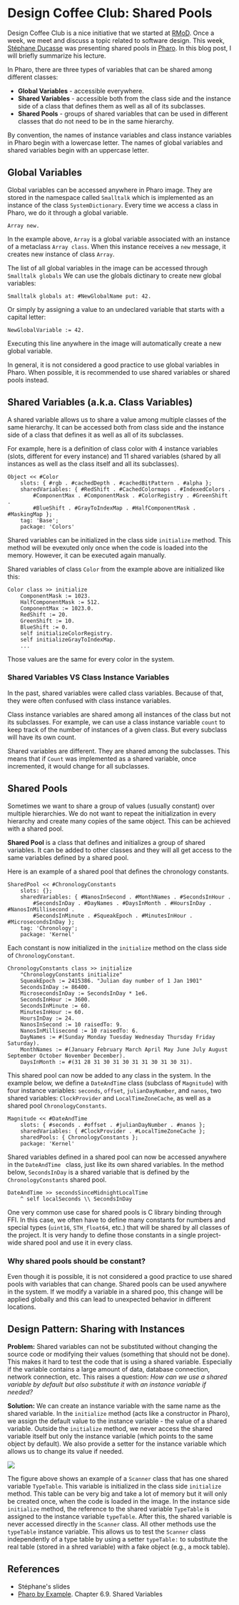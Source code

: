 # Design Coffee Club: Shared Pools

Design Coffee Club is a nice initiative that we started at [RMoD](https://rmod.inria.fr).
Once a week, we meet and discuss a topic related to software design.
This week, [Stéphane Ducasse](http://stephane.ducasse.free.fr/) was presenting shared pools in [Pharo](https://pharo.org). In this blog post, I will briefly summarize his lecture.

In Pharo, there are three types of variables that can be shared among different classes:

* **Global Variables** - accessible everywhere.
* **Shared Variables** - accessible both from the class side and the instance side of a class that defines them as well as all of its subclasses.
* **Shared Pools** - groups of shared variables that can be used in different classes that do not need to be in the same hierarchy.

By convention, the names of instance variables and class instance variables in Pharo begin with a lowercase letter. The names of global variables and shared variables begin with an uppercase letter.

## Global Variables

Global variables can be accessed anywhere in Pharo image.
They are stored in the namespace called `Smalltalk` which is implemented as an instance of the class `SystemDictionary`. Every time we access a class in Pharo, we do it through a global variable.

```Smalltalk
Array new.
```

In the example above, `Array` is a global variable associated with an instance of a metaclass `Array class`. When this instance receives a `new` message, it creates new instance of class `Array`.

The list of all global variables in the image can be accessed through `Smalltalk globals` We can use the globals dictinary to create new global variables:

```Smalltalk
Smalltalk globals at: #NewGlobalName put: 42.
```

Or simply by assigning a value to an undeclared variable that starts with a capital letter:

```Smalltalk
NewGlobalVariable := 42.
```

Executing this line anywhere in the image will automatically create a new global variable.

In general, it is not considered a good practice to use global variables in Pharo. When possible, it is recommended to use shared variables or shared pools instead.

## Shared Variables (a.k.a. Class Variables)

A shared variable allows us to share a value among multiple classes of the same hierarchy.
It can be accessed both from class side and the instance side of a class that defines it as well as all of its subclasses.

For example, here is a definition of class color with 4 instance variables (slots, different for every instance) and 11 shared variables (shared by all instances as well as the class itself and all its subclasses).

```Smalltalk
Object << #Color
    slots: { #rgb . #cachedDepth . #cachedBitPattern . #alpha };    sharedVariables: { #RedShift . #CachedColormaps . #IndexedColors .
        #ComponentMax . #ComponentMask . #ColorRegistry . #GreenShift .
        #BlueShift . #GrayToIndexMap . #HalfComponentMask . #MaskingMap };    tag: 'Base';    package: 'Colors'
```

Shared variables can be initialized in the class side `initialize` method.
This method will be evexuted only once when the code is loaded into the memory.
However, it can be executed again manually.

Shared variables of class `Color` from the example above are initialized like this:

```Smalltalk
Color class >> initialize    ComponentMask := 1023.    HalfComponentMask := 512.    ComponentMax := 1023.0.    RedShift := 20.    GreenShift := 10.    BlueShift := 0.    self initializeColorRegistry.    self initializeGrayToIndexMap.
    ...```

Those values are the same for every color in the system.

### Shared Variables VS Class Instance Variables

In the past, shared variables were called class variables.
Because of that, they were often confused with class instance variables.

Class instance variables are shared among all instances of the class but not its subclasses.
For example, we can use a class instance variable `count` to keep track of the number of instances of a given class.
But every subclass will have its own count.

Shared variables are different. They are shared among the subclasses.
This means that if `Count` was implemented as a shared variable, once incremented, it would change for all subclasses.

## Shared Pools

Sometimes we want to share a group of values (usually constant) over multiple hierarchies.
We do not want to repeat the initialization in every hierarchy and create many copies of the same object. 
This can be achieved with a shared pool.

**Shared Pool** is a class that defines and initializes a group of shared variables. It can be added to other classes and they will all get access to the same variables defined by a shared pool.

Here is an example of a shared pool that defines the chronology constants.

```Smalltalk
SharedPool << #ChronologyConstants
    slots: {};
    sharedVariables: { #NanosInSecond . #MonthNames . #SecondsInHour .
        #SecondsInDay . #DayNames . #DaysInMonth . #HoursInDay . #NanosInMillisecond .
        #SecondsInMinute . #SqueakEpoch . #MinutesInHour . #MicrosecondsInDay };
    tag: 'Chronology';
    package: 'Kernel'
```

Each constant is now initialized in the `initialize` method on the class side of `ChronologyConstant`.

```Smalltalk
ChronologyConstants class >> initialize
    "ChronologyConstants initialize"
    SqueakEpoch := 2415386. "Julian day number of 1 Jan 1901"
    SecondsInDay := 86400.
    MicrosecondsInDay := SecondsInDay * 1e6.
    SecondsInHour := 3600.
    SecondsInMinute := 60.
    MinutesInHour := 60.
    HoursInDay := 24.
    NanosInSecond := 10 raisedTo: 9.
    NanosInMillisecond := 10 raisedTo: 6.
    DayNames := #(Sunday Monday Tuesday Wednesday Thursday Friday Saturday).
    MonthNames := #(January February March April May June July August September October November December).
    DaysInMonth := #(31 28 31 30 31 30 31 31 30 31 30 31).
```

This shared pool can now be added to any class in the system.
In the example below, we define a `DateAndTime` class (subclass of `Magnitude`) with four instance variables: `seconds`, `offset`, `julianDayNumber`, and `nanos`, two shared variables: `ClockProvider` and `LocalTimeZoneCache`, as well as a shared pool `ChronologyConstants`.

```Smalltalk
Magnitude << #DateAndTime
    slots: { #seconds . #offset . #julianDayNumber . #nanos };
    sharedVariables: { #ClockProvider . #LocalTimeZoneCache };
    sharedPools: { ChronologyConstants };
    package: 'Kernel'
```

Shared variables defined in a shared pool can now be accessed anywhere in the `DateAndTime ` class, just like its own shared variables.
In the method below, `SecondsInDay` is a shared variable that is defined by the `ChronologyConstants` shared pool.

```Smalltalk
DateAndTime >> secondsSinceMidnightLocalTime
    ^ self localSeconds \\ SecondsInDay
```

One very common use case for shared pools is C library binding through FFI.
In this case, we often have to define many constants for numbers and special types (`uint16`, `STH_float64`, etc.) that will be shared by all classes of the project.
It is very handy to define those constants in a single project-wide shared pool and use it in every class.
 
### Why shared pools should be constant?

Even though it is possible, it is not considered a good practice to use shared pools with variables that can change.
Shared pools can be used anywhere in the system.
If we modify a variable in a shared poo, this change will be applied globally and this can lead to unexpected behavior in different locations.

## Design Pattern: Sharing with Instances

**Problem:** Shared variables can not be substituted without changing the source code or modifying their values (something that should not be done). This makes it hard to test the code that is using a shared variable. Especially if the variable contains a large amount of data, database connection, network connection, etc. This raises a question: _How can we use a shared variable by default but also substitute it with an instance variable if needed?_

**Solution:** We can create an instance variable with the same name as the shared variable. In the `initialize` method (acts like a constructor in Pharo), we assign the default value to the instance variable - the value of a shared variable. Outside the `initialize` method, we never access the shared variable itself but only the instance variable (which points to the same object by default). We also provide a setter for the instance variable which allows us to change its value if needed.

![](img/ScannerExample.png)

The figure above shows an example of a `Scanner` class that has one shared variable `TypeTable`. This variable is initialized in the class side `initialize` method. This table can be very big and take a lot of memory but it will only be created once, when the code is loaded in the image. In the instance side `initialize` method, the reference to the shared variable `TypeTable` is assigned to the instance variable `typeTable`. After this, the shared variable is never accessed directly in the `Scanner` class. All other methods use the `typeTable` instance variable. This allows us to test the `Scanner` class independently of a type table by using a setter `typeTable:` to substitute the real table (stored in a shred variable) with a fake object (e.g., a mock table).

## References

* Stéphane's slides
* [Pharo by Example](https://books.pharo.org/updated-pharo-by-example/pdf/2018-09-29-UpdatedPharoByExample.pdf). Chapter 6.9. Shared Variables